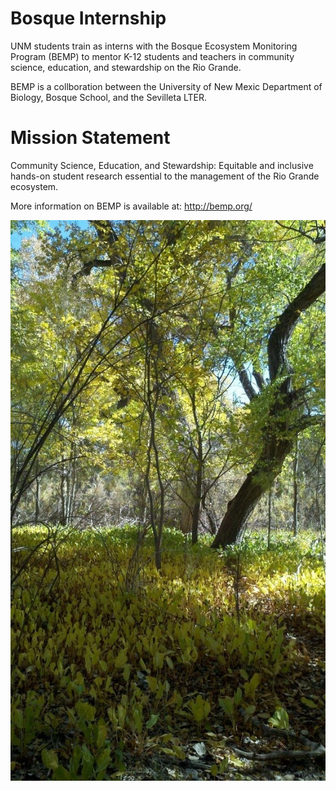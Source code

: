 # Bosque Internship
UNM students train as interns with the Bosque Ecosystem Monitoring Program (BEMP) to mentor K-12 students and teachers in community science, education, and stewardship on the Rio Grande.

BEMP is a collboration between the University of New Mexic Department of Biology, Bosque School, and the Sevilleta LTER. 

# Mission Statement
Community Science, Education, and Stewardship: Equitable and inclusive hands-on student research
essential to the management of the Rio Grande ecosystem.

More information on BEMP is available at: http://bemp.org/

![A view of the bosque at the Los Lunas BEMP site ](https://github.com/BEMPscience/bosque_internship/blob/master/C4auhDkI.jpeg)


